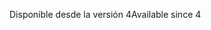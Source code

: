 <span data-ttu-id="c97df-101">Disponible desde la versión 4</span><span class="sxs-lookup"><span data-stu-id="c97df-101">Available since 4</span></span>